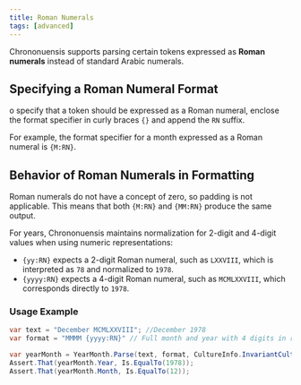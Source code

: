 ```yaml
---
title: Roman Numerals
tags: [advanced]
---
```


Chrononuensis supports parsing certain tokens expressed as **Roman numerals** instead of standard Arabic numerals.

## Specifying a Roman Numeral Format

o specify that a token should be expressed as a Roman numeral, enclose the format specifier in curly braces `{}` and append the `RN` suffix.

For example, the format specifier for a month expressed as a Roman numeral is `{M:RN}`.

## Behavior of Roman Numerals in Formatting

Roman numerals do not have a concept of zero, so padding is not applicable. This means that both `{M:RN}` and `{MM:RN}` produce the same output.

For years, Chrononuensis maintains normalization for 2-digit and 4-digit values when using numeric representations:

- `{yy:RN}` expects a 2-digit Roman numeral, such as `LXXVIII`, which is interpreted as `78` and normalized to `1978`.
- `{yyyy:RN}` expects a 4-digit Roman numeral, such as `MCMLXXVIII`, which corresponds directly to `1978`.

### Usage Example

```csharp
var text = "December MCMLXXVIII"; //December 1978
var format = "MMMM {yyyy:RN}" // Full month and year with 4 digits in roman numerals

var yearMonth = YearMonth.Parse(text, format, CultureInfo.InvariantCulture);
Assert.That(yearMonth.Year, Is.EqualTo(1978));
Assert.That(yearMonth.Month, Is.EqualTo(12));
```

